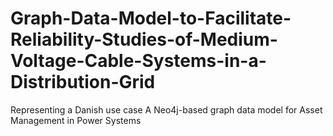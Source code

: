 # Graph-Data-Model-to-Facilitate-Reliability-Studies-of-Medium-Voltage-Cable-Systems-in-a-Distribution-Grid
Representing a Danish use case
A Neo4j-based graph data model for Asset Management in Power Systems




